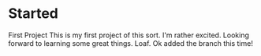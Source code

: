 # Started
First Project
This is my first project of this sort.
I'm rather excited.
Looking forward to learning some great things.
Loaf.
Ok added the branch this time!
